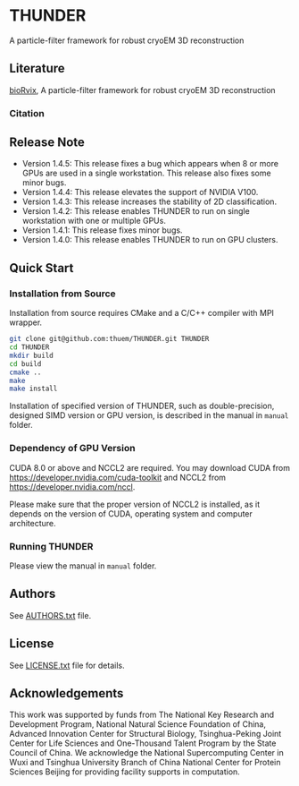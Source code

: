 # THUNDER
A particle-filter framework for robust cryoEM 3D reconstruction

## Literature

[bioRvix](https://www.biorxiv.org/content/early/2018/05/23/329169), A particle-filter framework for robust cryoEM 3D reconstruction

### Citation

## Release Note

* Version 1.4.5: This release fixes a bug which appears when 8 or more GPUs are used in a single workstation. This release also fixes some minor bugs.
* Version 1.4.4: This release elevates the support of NVIDIA V100.
* Version 1.4.3: This release increases the stability of 2D classification.
* Version 1.4.2: This release enables THUNDER to run on single workstation with one or multiple GPUs.
* Version 1.4.1: This release fixes minor bugs.
* Version 1.4.0: This release enables THUNDER to run on GPU clusters.

## Quick Start

### Installation from Source

Installation from source requires CMake and a C/C++ compiler with MPI wrapper.

```bash
git clone git@github.com:thuem/THUNDER.git THUNDER
cd THUNDER
mkdir build
cd build
cmake ..
make
make install
```

Installation of specified version of THUNDER, such as double-precision, designed SIMD version or GPU version, is described in the manual in `manual` folder.

### Dependency of GPU Version

CUDA 8.0 or above and NCCL2 are required. You may download CUDA from https://developer.nvidia.com/cuda-toolkit and NCCL2 from https://developer.nvidia.com/nccl.

Please make sure that the proper version of NCCL2 is installed, as it depends on the version of CUDA, operating system and computer architecture.

### Running THUNDER

Please view the manual in `manual` folder.

## Authors

See [AUTHORS.txt](AUTHORS.txt) file.

## License

See [LICENSE.txt](LICENSE.txt) file for details.

## Acknowledgements

This work was supported by funds from The National Key Research and Development Program, National Natural Science Foundation of China, Advanced Innovation Center for Structural Biology, Tsinghua-Peking Joint Center for Life Sciences and One-Thousand Talent Program by the State Council of China. We acknowledge the National Supercomputing Center in Wuxi and Tsinghua University Branch of China National Center for Protein Sciences Beijing for providing facility supports in computation.
